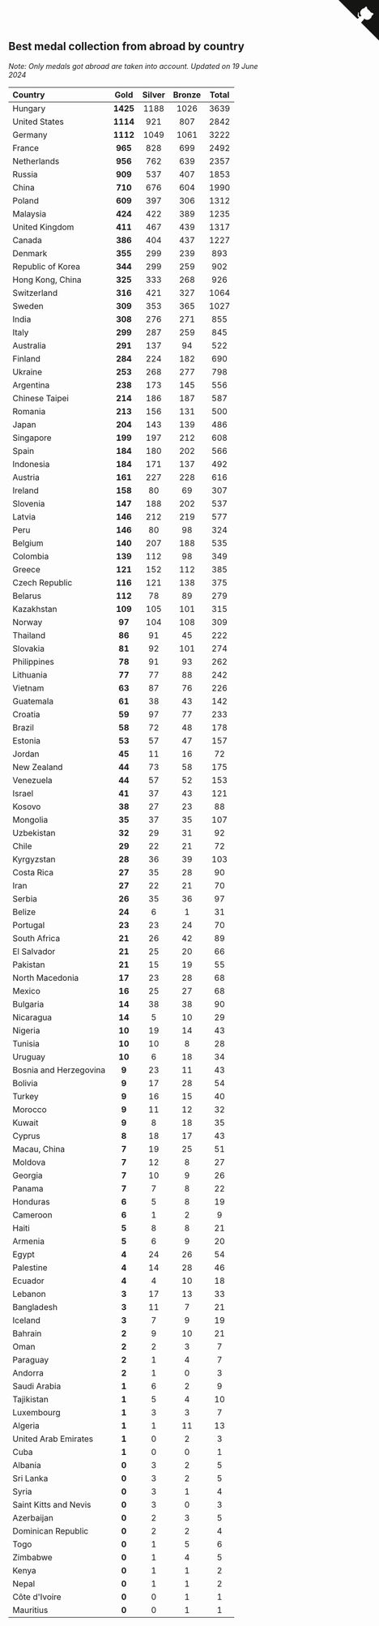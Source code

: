 ## Best medal collection from abroad by country

*Note: Only medals got abroad are taken into account.*
*Updated on 19 June 2024*

| Country | Gold | Silver | Bronze | Total |
| :--- | :--: | :--: | :--: | :--: |
| Hungary | **1425** | 1188 | 1026 | 3639 |
| United States | **1114** | 921 | 807 | 2842 |
| Germany | **1112** | 1049 | 1061 | 3222 |
| France | **965** | 828 | 699 | 2492 |
| Netherlands | **956** | 762 | 639 | 2357 |
| Russia | **909** | 537 | 407 | 1853 |
| China | **710** | 676 | 604 | 1990 |
| Poland | **609** | 397 | 306 | 1312 |
| Malaysia | **424** | 422 | 389 | 1235 |
| United Kingdom | **411** | 467 | 439 | 1317 |
| Canada | **386** | 404 | 437 | 1227 |
| Denmark | **355** | 299 | 239 | 893 |
| Republic of Korea | **344** | 299 | 259 | 902 |
| Hong Kong, China | **325** | 333 | 268 | 926 |
| Switzerland | **316** | 421 | 327 | 1064 |
| Sweden | **309** | 353 | 365 | 1027 |
| India | **308** | 276 | 271 | 855 |
| Italy | **299** | 287 | 259 | 845 |
| Australia | **291** | 137 | 94 | 522 |
| Finland | **284** | 224 | 182 | 690 |
| Ukraine | **253** | 268 | 277 | 798 |
| Argentina | **238** | 173 | 145 | 556 |
| Chinese Taipei | **214** | 186 | 187 | 587 |
| Romania | **213** | 156 | 131 | 500 |
| Japan | **204** | 143 | 139 | 486 |
| Singapore | **199** | 197 | 212 | 608 |
| Spain | **184** | 180 | 202 | 566 |
| Indonesia | **184** | 171 | 137 | 492 |
| Austria | **161** | 227 | 228 | 616 |
| Ireland | **158** | 80 | 69 | 307 |
| Slovenia | **147** | 188 | 202 | 537 |
| Latvia | **146** | 212 | 219 | 577 |
| Peru | **146** | 80 | 98 | 324 |
| Belgium | **140** | 207 | 188 | 535 |
| Colombia | **139** | 112 | 98 | 349 |
| Greece | **121** | 152 | 112 | 385 |
| Czech Republic | **116** | 121 | 138 | 375 |
| Belarus | **112** | 78 | 89 | 279 |
| Kazakhstan | **109** | 105 | 101 | 315 |
| Norway | **97** | 104 | 108 | 309 |
| Thailand | **86** | 91 | 45 | 222 |
| Slovakia | **81** | 92 | 101 | 274 |
| Philippines | **78** | 91 | 93 | 262 |
| Lithuania | **77** | 77 | 88 | 242 |
| Vietnam | **63** | 87 | 76 | 226 |
| Guatemala | **61** | 38 | 43 | 142 |
| Croatia | **59** | 97 | 77 | 233 |
| Brazil | **58** | 72 | 48 | 178 |
| Estonia | **53** | 57 | 47 | 157 |
| Jordan | **45** | 11 | 16 | 72 |
| New Zealand | **44** | 73 | 58 | 175 |
| Venezuela | **44** | 57 | 52 | 153 |
| Israel | **41** | 37 | 43 | 121 |
| Kosovo | **38** | 27 | 23 | 88 |
| Mongolia | **35** | 37 | 35 | 107 |
| Uzbekistan | **32** | 29 | 31 | 92 |
| Chile | **29** | 22 | 21 | 72 |
| Kyrgyzstan | **28** | 36 | 39 | 103 |
| Costa Rica | **27** | 35 | 28 | 90 |
| Iran | **27** | 22 | 21 | 70 |
| Serbia | **26** | 35 | 36 | 97 |
| Belize | **24** | 6 | 1 | 31 |
| Portugal | **23** | 23 | 24 | 70 |
| South Africa | **21** | 26 | 42 | 89 |
| El Salvador | **21** | 25 | 20 | 66 |
| Pakistan | **21** | 15 | 19 | 55 |
| North Macedonia | **17** | 23 | 28 | 68 |
| Mexico | **16** | 25 | 27 | 68 |
| Bulgaria | **14** | 38 | 38 | 90 |
| Nicaragua | **14** | 5 | 10 | 29 |
| Nigeria | **10** | 19 | 14 | 43 |
| Tunisia | **10** | 10 | 8 | 28 |
| Uruguay | **10** | 6 | 18 | 34 |
| Bosnia and Herzegovina | **9** | 23 | 11 | 43 |
| Bolivia | **9** | 17 | 28 | 54 |
| Turkey | **9** | 16 | 15 | 40 |
| Morocco | **9** | 11 | 12 | 32 |
| Kuwait | **9** | 8 | 18 | 35 |
| Cyprus | **8** | 18 | 17 | 43 |
| Macau, China | **7** | 19 | 25 | 51 |
| Moldova | **7** | 12 | 8 | 27 |
| Georgia | **7** | 10 | 9 | 26 |
| Panama | **7** | 7 | 8 | 22 |
| Honduras | **6** | 5 | 8 | 19 |
| Cameroon | **6** | 1 | 2 | 9 |
| Haiti | **5** | 8 | 8 | 21 |
| Armenia | **5** | 6 | 9 | 20 |
| Egypt | **4** | 24 | 26 | 54 |
| Palestine | **4** | 14 | 28 | 46 |
| Ecuador | **4** | 4 | 10 | 18 |
| Lebanon | **3** | 17 | 13 | 33 |
| Bangladesh | **3** | 11 | 7 | 21 |
| Iceland | **3** | 7 | 9 | 19 |
| Bahrain | **2** | 9 | 10 | 21 |
| Oman | **2** | 2 | 3 | 7 |
| Paraguay | **2** | 1 | 4 | 7 |
| Andorra | **2** | 1 | 0 | 3 |
| Saudi Arabia | **1** | 6 | 2 | 9 |
| Tajikistan | **1** | 5 | 4 | 10 |
| Luxembourg | **1** | 3 | 3 | 7 |
| Algeria | **1** | 1 | 11 | 13 |
| United Arab Emirates | **1** | 0 | 2 | 3 |
| Cuba | **1** | 0 | 0 | 1 |
| Albania | **0** | 3 | 2 | 5 |
| Sri Lanka | **0** | 3 | 2 | 5 |
| Syria | **0** | 3 | 1 | 4 |
| Saint Kitts and Nevis | **0** | 3 | 0 | 3 |
| Azerbaijan | **0** | 2 | 3 | 5 |
| Dominican Republic | **0** | 2 | 2 | 4 |
| Togo | **0** | 1 | 5 | 6 |
| Zimbabwe | **0** | 1 | 4 | 5 |
| Kenya | **0** | 1 | 1 | 2 |
| Nepal | **0** | 1 | 1 | 2 |
| Côte d'Ivoire | **0** | 0 | 1 | 1 |
| Mauritius | **0** | 0 | 1 | 1 |


<a href="https://github.com/jonatanklosko/wca_statistics" class="github-corner" aria-label="View source on Github"><svg width="80" height="80" viewBox="0 0 250 250" style="fill:#151513; color:#fff; position: absolute; top: 0; border: 0; right: 0;" aria-hidden="true"><path d="M0,0 L115,115 L130,115 L142,142 L250,250 L250,0 Z"></path><path d="M128.3,109.0 C113.8,99.7 119.0,89.6 119.0,89.6 C122.0,82.7 120.5,78.6 120.5,78.6 C119.2,72.0 123.4,76.3 123.4,76.3 C127.3,80.9 125.5,87.3 125.5,87.3 C122.9,97.6 130.6,101.9 134.4,103.2" fill="currentColor" style="transform-origin: 130px 106px;" class="octo-arm"></path><path d="M115.0,115.0 C114.9,115.1 118.7,116.5 119.8,115.4 L133.7,101.6 C136.9,99.2 139.9,98.4 142.2,98.6 C133.8,88.0 127.5,74.4 143.8,58.0 C148.5,53.4 154.0,51.2 159.7,51.0 C160.3,49.4 163.2,43.6 171.4,40.1 C171.4,40.1 176.1,42.5 178.8,56.2 C183.1,58.6 187.2,61.8 190.9,65.4 C194.5,69.0 197.7,73.2 200.1,77.6 C213.8,80.2 216.3,84.9 216.3,84.9 C212.7,93.1 206.9,96.0 205.4,96.6 C205.1,102.4 203.0,107.8 198.3,112.5 C181.9,128.9 168.3,122.5 157.7,114.1 C157.9,116.9 156.7,120.9 152.7,124.9 L141.0,136.5 C139.8,137.7 141.6,141.9 141.8,141.8 Z" fill="currentColor" class="octo-body"></path></svg></a><style>.github-corner:hover .octo-arm{animation:octocat-wave 560ms ease-in-out}@keyframes octocat-wave{0%,100%{transform:rotate(0)}20%,60%{transform:rotate(-25deg)}40%,80%{transform:rotate(10deg)}}@media (max-width:500px){.github-corner:hover .octo-arm{animation:none}.github-corner .octo-arm{animation:octocat-wave 560ms ease-in-out}}</style>
